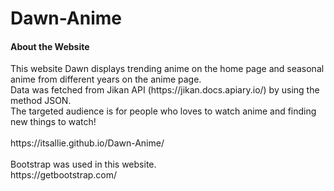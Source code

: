 # Dawn-Anime
<h4>About the Website </h4>
This website Dawn displays trending anime on the home page and seasonal anime from different years on the anime page. <br>
Data was fetched from Jikan API (https://jikan.docs.apiary.io/) by using the method JSON.<br>
The targeted audience is for people who loves to watch anime and finding new things to watch!<br>
<br>
https://itsallie.github.io/Dawn-Anime/ <br>
<br>
Bootstrap was used in this website.<br>
https://getbootstrap.com/
